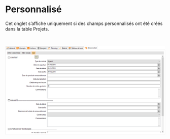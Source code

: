 # Personnalisé


Cet onglet s’affiche uniquement si des champs personnalisés ont été 
 créés dans la table Projets.


 


![](Personnalise.png)


